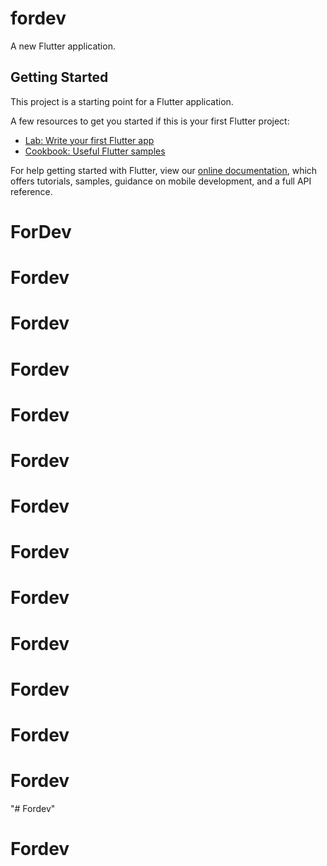 # fordev

A new Flutter application.

## Getting Started

This project is a starting point for a Flutter application.

A few resources to get you started if this is your first Flutter project:

- [Lab: Write your first Flutter app](https://flutter.dev/docs/get-started/codelab)
- [Cookbook: Useful Flutter samples](https://flutter.dev/docs/cookbook)

For help getting started with Flutter, view our
[online documentation](https://flutter.dev/docs), which offers tutorials,
samples, guidance on mobile development, and a full API reference.
# ForDev
# Fordev
# Fordev
# Fordev
# Fordev
# Fordev
# Fordev
# Fordev
# Fordev
# Fordev
# Fordev
# Fordev
# Fordev
"# Fordev" 
# Fordev
